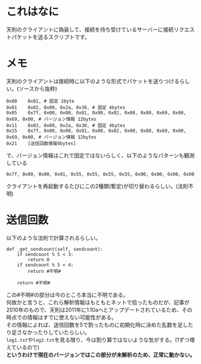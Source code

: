 # これはなに
天則のクライアントに偽装して、接続を待ち受けているサーバーに接続リクエストパケットを送るスクリプトです。
# メモ
天則のクライアントは接続時に以下のような形式でパケットを送りつけるらしい。(ソースから抜粋)
```
0x00    0x01, # 固定 1byte
0x01    0x02, 0x00, 0x2a, 0x30, # 固定 4bytes
0x05    0x7f, 0x00, 0x00, 0x01, 0x00, 0x02, 0x00, 0x80, 0x69, 0x00, 0x69, 0x00, # バージョン情報 12bytes
0x11    0x02, 0x00, 0x2a, 0x30, # 固定 4bytes
0x15    0x7f, 0x00, 0x00, 0x01, 0x00, 0x02, 0x00, 0x80, 0x69, 0x00, 0x69, 0x00, # バージョン情報 12bytes
0x21    [送信回数情報4bytes]
```

で、バージョン情報はこれで固定ではないらしく、以下のようなパターンも観測している
```
0x7f, 0x00, 0x00, 0x01, 0x55, 0x55, 0x55, 0x55, 0x00, 0x00, 0x00, 0x00
```
クライアントを再起動するたびにこの2種類(暫定)が切り替わるらしい。(法則不明)

# 送信回数
以下のような法則で計算されるらしい。

```
def _get_sendcount(self, sendcount):
    if sendcount % 5 < 3:
        return 0
    if sendcount % 5 < 4:
        return #不明#

    return #不明#
```
この#不明#の部分は今のところ本当に不明である。  
何故かと言うと、これら解析情報はもともとネットで拾ったものだが、記事が2010年のもので、天則は2011年に1.10aへとアップデートされているため、その時点での情報はすでに使えない可能性がある。  
その情報によれば、送信回数を5で割ったものに初期化時に決めた乱数を足したり足さなかったりしていたらしい。  
`log1.txt`や`log2.txt`を見る限り、今は割り算ではないような気がする。(1ずつ増えているので)  
**というわけで現在のバージョンではこの部分が未解析のため、正常に動かない。**
